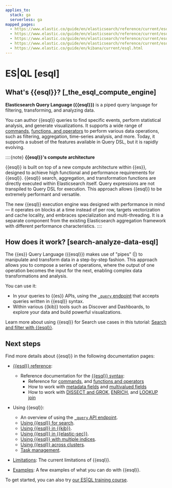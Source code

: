 ```yaml
---
applies_to:
  stack: ga
  serverless: ga
mapped_pages:
  - https://www.elastic.co/guide/en/elasticsearch/reference/current/esql.html
  - https://www.elastic.co/guide/en/elasticsearch/reference/current/esql-getting-started.html
  - https://www.elastic.co/guide/en/elasticsearch/reference/current/esql-using.html
  - https://www.elastic.co/guide/en/elasticsearch/reference/current/esql-examples.html
  - https://www.elastic.co/guide/en/kibana/current/esql.html
---
```


# ES|QL [esql]

## What's {{esql}}? [_the_esql_compute_engine]

**Elasticsearch Query Language ({{esql}})** is a piped query language for filtering, transforming, and analyzing data.

You can author {{esql}} queries to find specific events, perform statistical analysis, and generate visualizations. It supports a wide range of [commands](elasticsearch://reference/query-languages/esql/esql-commands.md), [functions, and operators](elasticsearch://reference/query-languages/esql/esql-functions-operators.md) to perform various data operations, such as filtering, aggregation, time-series analysis, and more. Today, it supports a subset of the features available in Query DSL, but it is rapidly evolving.

::::{note}
**{{esql}}'s compute architecture**

{{esql}} is built on top of a new compute architecture within {{es}}, designed to achieve high functional and performance requirements for {{esql}}. {{esql}} search, aggregation, and transformation functions are directly executed within Elasticsearch itself. Query expressions are not transpiled to Query DSL for execution. This approach allows {{esql}} to be extremely performant and versatile.

The new {{esql}} execution engine was designed with performance in mind — it operates on blocks at a time instead of per row, targets vectorization and cache locality, and embraces specialization and multi-threading. It is a separate component from the existing Elasticsearch aggregation framework with different performance characteristics.
::::

## How does it work? [search-analyze-data-esql]

The {{es}} Query Language ({{esql}}) makes use of "pipes" (|) to manipulate and transform data in a step-by-step fashion. This approach allows you to compose a series of operations, where the output of one operation becomes the input for the next, enabling complex data transformations and analysis.

You can use it:
- In your queries to {{es}} APIs, using the [`_query` endpoint](/explore-analyze/query-filter/languages/esql-rest.md) that accepts queries written in {{esql}} syntax.
- Within various {{kib}} tools such as Discover and Dashboards, to explore your data and build powerful visualizations.

Learn more about using {{esql}} for Search use cases in this tutorial: [Search and filter with {{esql}}](/solutions/search/esql-search-tutorial.md).

## Next steps

Find more details about {{esql}} in the following documentation pages:
- [{{esql}} reference](elasticsearch://reference/query-languages/esql.md):
  - Reference documentation for the [{{esql}} syntax](elasticsearch://reference/query-languages/esql/esql-syntax.md):
    - Reference for [commands](elasticsearch://reference/query-languages/esql/esql-commands.md), and [functions and operators](elasticsearch://reference/query-languages/esql/esql-functions-operators.md)
    - How to work with [metadata fields](elasticsearch://reference/query-languages/esql/esql-metadata-fields.md) and [multivalued fields](elasticsearch://reference/query-languages/esql/esql-multivalued-fields.md)
    - How to work with [DISSECT and GROK](elasticsearch://reference/query-languages/esql/esql-process-data-with-dissect-grok.md), [ENRICH](elasticsearch://reference/query-languages/esql/esql-enrich-data.md), and [LOOKUP join](elasticsearch://reference/query-languages/esql/esql-lookup-join.md)


- Using {{esql}}:
  - An overview of using the [`_query` API endpoint](/explore-analyze/query-filter/languages/esql-rest.md).
  - [Using {{esql}} for search](/solutions/search/esql-for-search.md).
  - [Using {{esql}} in {{kib}}](../../../explore-analyze/query-filter/languages/esql-kibana.md).
  - [Using {{esql}} in {{elastic-sec}}](/explore-analyze/query-filter/languages/esql-elastic-security.md).
  - [Using {{esql}} with multiple indices](/explore-analyze/query-filter/languages/esql-multi-index.md).
  - [Using {{esql}} across clusters](/explore-analyze/query-filter/languages/esql-cross-clusters.md).
  - [Task management](/explore-analyze/query-filter/languages/esql-task-management.md).


- [Limitations](elasticsearch://reference/query-languages/esql/limitations.md): The current limitations of {{esql}}.

- [Examples](/explore-analyze/query-filter/languages/esql.md): A few examples of what you can do with {{esql}}.

To get started, you can also try [our ES|QL training course](https://www.elastic.co/training/introduction-to-esql).

